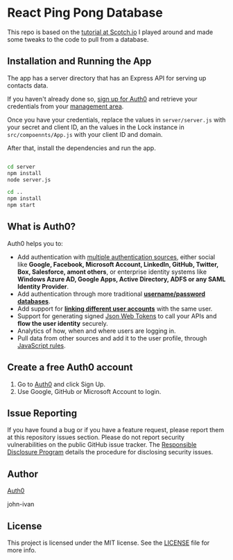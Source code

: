 # React Ping Pong Database

This repo is based on the [tutorial at Scotch.io](https://scotch.io/tutorials/build-a-react-flux-app-with-user-authentication)
I played around and made some tweaks to the code to pull from a database.

## Installation and Running the App

The app has a server directory that has an Express API for serving up contacts data.

If you haven't already done so, [sign up for Auth0](https://auth0.com/signup) and retrieve your credentials from your [management area](https://manage.auth0.com).

Once you have your credentials, replace the values in `server/server.js` with your secret and client ID, an the values in the Lock instance in `src/compoennts/App.js` with your client ID and domain.

After that, install the dependencies and run the app.

```bash

cd server
npm install
node server.js

cd ..
npm install
npm start
```

## What is Auth0?

Auth0 helps you to:

* Add authentication with [multiple authentication sources](https://docs.auth0.com/identityproviders), either social like **Google, Facebook, Microsoft Account, LinkedIn, GitHub, Twitter, Box, Salesforce, amont others**, or enterprise identity systems like **Windows Azure AD, Google Apps, Active Directory, ADFS or any SAML Identity Provider**.
* Add authentication through more traditional **[username/password databases](https://docs.auth0.com/mysql-connection-tutorial)**.
* Add support for **[linking different user accounts](https://docs.auth0.com/link-accounts)** with the same user.
* Support for generating signed [Json Web Tokens](https://docs.auth0.com/jwt) to call your APIs and **flow the user identity** securely.
* Analytics of how, when and where users are logging in.
* Pull data from other sources and add it to the user profile, through [JavaScript rules](https://docs.auth0.com/rules).

## Create a free Auth0 account

1. Go to [Auth0](https://auth0.com/signup) and click Sign Up.
2. Use Google, GitHub or Microsoft Account to login.

## Issue Reporting

If you have found a bug or if you have a feature request, please report them at this repository issues section. Please do not report security vulnerabilities on the public GitHub issue tracker. The [Responsible Disclosure Program](https://auth0.com/whitehat) details the procedure for disclosing security issues.

## Author

[Auth0](auth0.com)

john-ivan

## License

This project is licensed under the MIT license. See the [LICENSE](LICENSE) file for more info.

